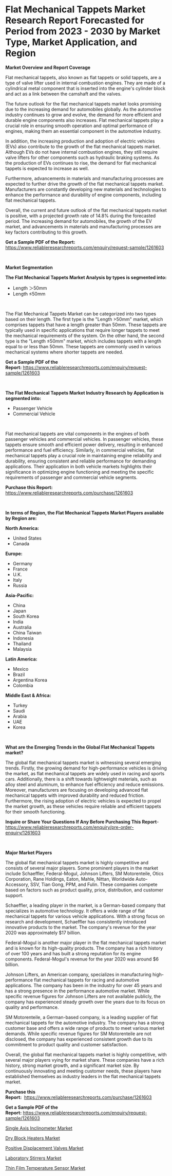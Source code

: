 <p><h1>Flat Mechanical Tappets Market Research Report Forecasted for Period from 2023 -  2030 by Market Type, Market Application, and Region</h1></p><p><strong>Market Overview and Report Coverage</strong></p>
<p><p>Flat mechanical tappets, also known as flat tappets or solid tappets, are a type of valve lifter used in internal combustion engines. They are made of a cylindrical metal component that is inserted into the engine's cylinder block and act as a link between the camshaft and the valves.</p><p>The future outlook for the flat mechanical tappets market looks promising due to the increasing demand for automobiles globally. As the automotive industry continues to grow and evolve, the demand for more efficient and durable engine components also increases. Flat mechanical tappets play a crucial role in ensuring smooth operation and optimal performance of engines, making them an essential component in the automotive industry.</p><p>In addition, the increasing production and adoption of electric vehicles (EVs) also contribute to the growth of the flat mechanical tappets market. Although EVs do not have internal combustion engines, they still require valve lifters for other components such as hydraulic braking systems. As the production of EVs continues to rise, the demand for flat mechanical tappets is expected to increase as well.</p><p>Furthermore, advancements in materials and manufacturing processes are expected to further drive the growth of the flat mechanical tappets market. Manufacturers are constantly developing new materials and technologies to enhance the performance and durability of engine components, including flat mechanical tappets.</p><p>Overall, the current and future outlook of the flat mechanical tappets market is positive, with a projected growth rate of 14.8% during the forecasted period. The increasing demand for automobiles, the growth of the EV market, and advancements in materials and manufacturing processes are key factors contributing to this growth.</p></p>
<p><strong>Get a Sample PDF of the Report:</strong> <a href="https://www.reliableresearchreports.com/enquiry/request-sample/1261603">https://www.reliableresearchreports.com/enquiry/request-sample/1261603</a></p>
<p>&nbsp;</p>
<p><strong>Market Segmentation</strong></p>
<p><strong>The Flat Mechanical Tappets Market Analysis by types is segmented into:</strong></p>
<p><ul><li>Length ＞50mm</li><li>Length ≤50mm</li></ul></p>
<p>&nbsp;</p>
<p><p>The Flat Mechanical Tappets Market can be categorized into two types based on their length. The first type is the "Length >50mm" market, which comprises tappets that have a length greater than 50mm. These tappets are typically used in specific applications that require longer tappets to meet the mechanical requirements of the system. On the other hand, the second type is the "Length ≤50mm" market, which includes tappets with a length equal to or less than 50mm. These tappets are commonly used in various mechanical systems where shorter tappets are needed.</p></p>
<p><strong>Get a Sample PDF of the Report:</strong>&nbsp;<a href="https://www.reliableresearchreports.com/enquiry/request-sample/1261603">https://www.reliableresearchreports.com/enquiry/request-sample/1261603</a></p>
<p>&nbsp;</p>
<p><strong>The Flat Mechanical Tappets Market Industry Research by Application is segmented into:</strong></p>
<p><ul><li>Passenger Vehicle</li><li>Commercial Vehicle</li></ul></p>
<p>&nbsp;</p>
<p><p>Flat mechanical tappets are vital components in the engines of both passenger vehicles and commercial vehicles. In passenger vehicles, these tappets ensure smooth and efficient power delivery, resulting in enhanced performance and fuel efficiency. Similarly, in commercial vehicles, flat mechanical tappets play a crucial role in maintaining engine reliability and durability, ensuring consistent and reliable performance for demanding applications. Their application in both vehicle markets highlights their significance in optimizing engine functioning and meeting the specific requirements of passenger and commercial vehicle segments.</p></p>
<p><strong>Purchase this Report:</strong>&nbsp; <a href="https://www.reliableresearchreports.com/purchase/1261603">https://www.reliableresearchreports.com/purchase/1261603</a></p>
<p>&nbsp;</p>
<p><strong>In terms of Region, the Flat Mechanical Tappets Market Players available by Region are:</strong></p>
<p>
    <p> <strong> North America: </strong>
        <ul>
            <li>United States</li>
            <li>Canada</li>
        </ul>
        </p> 
    <p> <strong> Europe: </strong>
        <ul>
            <li>Germany</li>
            <li>France</li>
            <li>U.K.</li>
            <li>Italy</li>
            <li>Russia</li>
        </ul>
        </p> 
    <p> <strong> Asia-Pacific: </strong>
        <ul>
            <li>China</li>
            <li>Japan</li>
            <li>South Korea</li>
            <li>India</li>
            <li>Australia</li>
            <li>China Taiwan</li>
            <li>Indonesia</li>
            <li>Thailand</li>
            <li>Malaysia</li>
        </ul>
        </p> 
    <p> <strong> Latin America: </strong>
        <ul>
            <li>Mexico</li>
            <li>Brazil</li>
            <li>Argentina Korea</li>
            <li>Colombia</li>
        </ul>
        </p> 
    <p> <strong> Middle East & Africa: </strong>
        <ul>
            <li>Turkey</li>
            <li>Saudi</li>
            <li>Arabia</li>
            <li>UAE</li>
            <li>Korea</li>
        </ul>
    </p>
    </p>
<p>&nbsp;</p>
<p><strong>What are the Emerging Trends in the Global Flat Mechanical Tappets market?</strong></p>
<p><p>The global flat mechanical tappets market is witnessing several emerging trends. Firstly, the growing demand for high-performance vehicles is driving the market, as flat mechanical tappets are widely used in racing and sports cars. Additionally, there is a shift towards lightweight materials, such as alloy steel and aluminum, to enhance fuel efficiency and reduce emissions. Moreover, manufacturers are focusing on developing advanced flat mechanical tappets with improved durability and reduced friction. Furthermore, the rising adoption of electric vehicles is expected to propel the market growth, as these vehicles require reliable and efficient tappets for their smooth functioning.</p></p>
<p><strong>Inquire or Share Your Questions If Any Before Purchasing This Report</strong>- <a href="https://www.reliableresearchreports.com/enquiry/pre-order-enquiry/1261603">https://www.reliableresearchreports.com/enquiry/pre-order-enquiry/1261603</a></p>
<p>&nbsp;</p>
<p><strong>Major Market Players</strong></p>
<p><p>The global flat mechanical tappets market is highly competitive and consists of several major players. Some prominent players in the market include Schaeffler, Federal-Mogul, Johnson Lifters, SM Motorenteile, Otics Corporation, Rane Holdings, Eaton, Mahle, Nittan, Worldwide Auto-Accessory, SSV, Tian Gong, PPM, and Fulin. These companies compete based on factors such as product quality, price, distribution, and customer support.</p><p>Schaeffler, a leading player in the market, is a German-based company that specializes in automotive technology. It offers a wide range of flat mechanical tappets for various vehicle applications. With a strong focus on research and development, Schaeffler has consistently introduced innovative products to the market. The company's revenue for the year 2020 was approximately $17 billion.</p><p>Federal-Mogul is another major player in the flat mechanical tappets market and is known for its high-quality products. The company has a rich history of over 100 years and has built a strong reputation for its engine components. Federal-Mogul's revenue for the year 2020 was around $6 billion.</p><p>Johnson Lifters, an American company, specializes in manufacturing high-performance flat mechanical tappets for racing and automotive applications. The company has been in the industry for over 45 years and has a strong presence in the performance automotive market. While specific revenue figures for Johnson Lifters are not available publicly, the company has experienced steady growth over the years due to its focus on quality and performance.</p><p>SM Motorenteile, a German-based company, is a leading supplier of flat mechanical tappets for the automotive industry. The company has a strong customer base and offers a wide range of products to meet various market demands. While specific revenue figures for SM Motorenteile are not disclosed, the company has experienced consistent growth due to its commitment to product quality and customer satisfaction.</p><p>Overall, the global flat mechanical tappets market is highly competitive, with several major players vying for market share. These companies have a rich history, strong market growth, and a significant market size. By continuously innovating and meeting customer needs, these players have established themselves as industry leaders in the flat mechanical tappets market.</p></p>
<p><strong>Purchase this Report:</strong>&nbsp;&nbsp;<a href="https://www.reliableresearchreports.com/purchase/1261603">https://www.reliableresearchreports.com/purchase/1261603</a></p>
<p></p>
<p><strong>Get a Sample PDF of the Report:</strong>&nbsp;<a href="https://www.reliableresearchreports.com/enquiry/request-sample/1261603">https://www.reliableresearchreports.com/enquiry/request-sample/1261603</a></p>
<p><p><a href="https://www.linkedin.com/pulse/single-axis-inclinometer-market-challenges-opportunities-ywdre/">Single Axis Inclinometer Market</a></p><p><a href="https://medium.com/@sanju991215/dry-block-heaters-market-trends-and-market-analysis-forecasted-for-period-2023-2030-afd789193e34">Dry Block Heaters Market</a></p><p><a href="https://www.linkedin.com/pulse/decoding-positive-displacement-valves-market-deep-dive-latest-nip2e/">Positive Displacement Valves Market</a></p><p><a href="https://medium.com/@ssantosh15121999/laboratory-stirrers-market-share-evolution-and-market-growth-trends-2023-2030-18556f01758a">Laboratory Stirrers Market</a></p><p><a href="https://www.linkedin.com/pulse/thin-film-temperature-sensor-market-size-2023-2030-global-ow7ge/">Thin Film Temperature Sensor Market</a></p></p>